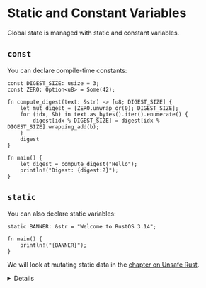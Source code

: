 # Static and Constant Variables

Global state is managed with static and constant variables.

## `const`

You can declare compile-time constants:

```rust,editable
const DIGEST_SIZE: usize = 3;
const ZERO: Option<u8> = Some(42);

fn compute_digest(text: &str) -> [u8; DIGEST_SIZE] {
    let mut digest = [ZERO.unwrap_or(0); DIGEST_SIZE];
    for (idx, &b) in text.as_bytes().iter().enumerate() {
        digest[idx % DIGEST_SIZE] = digest[idx % DIGEST_SIZE].wrapping_add(b);
    }
    digest
}

fn main() {
    let digest = compute_digest("Hello");
    println!("Digest: {digest:?}");
}
```

## `static`

You can also declare static variables:

```rust,editable
static BANNER: &str = "Welcome to RustOS 3.14";

fn main() {
    println!("{BANNER}");
}
```

We will look at mutating static data in the [chapter on Unsafe Rust](../unsafe.md).

<details>
Try:

* Static: similar to const but static items aren’t inlined upon use. This means that there is only one instance for each value, and it’s at a fixed location in memory.
* Make BANNER string.
* Remove its type: Unlike let bindings, you must annotate the type of a static.
* The type of a static value must be Sync unless the static value is mutable.
* Static variables have a 'static lifetime.
</details>
